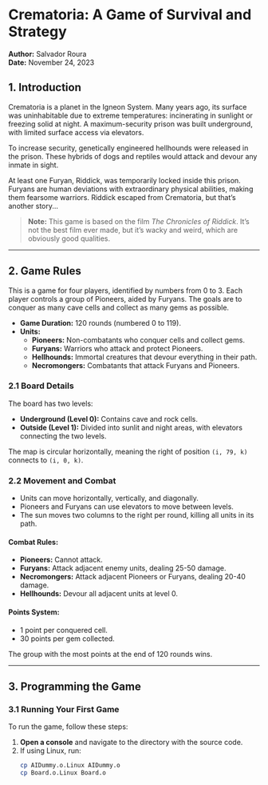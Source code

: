 # Crematoria: A Game of Survival and Strategy

**Author:** Salvador Roura  
**Date:** November 24, 2023

## 1. Introduction

Crematoria is a planet in the Igneon System. Many years ago, its surface was uninhabitable due to extreme temperatures: incinerating in sunlight or freezing solid at night. A maximum-security prison was built underground, with limited surface access via elevators.

To increase security, genetically engineered hellhounds were released in the prison. These hybrids of dogs and reptiles would attack and devour any inmate in sight.

At least one Furyan, Riddick, was temporarily locked inside this prison. Furyans are human deviations with extraordinary physical abilities, making them fearsome warriors. Riddick escaped from Crematoria, but that’s another story...

> **Note:** This game is based on the film *The Chronicles of Riddick*. It’s not the best film ever made, but it’s wacky and weird, which are obviously good qualities.

---

## 2. Game Rules

This is a game for four players, identified by numbers from 0 to 3. Each player controls a group of Pioneers, aided by Furyans. The goals are to conquer as many cave cells and collect as many gems as possible.

- **Game Duration:** 120 rounds (numbered 0 to 119).
- **Units:**
  - **Pioneers:** Non-combatants who conquer cells and collect gems.
  - **Furyans:** Warriors who attack and protect Pioneers.
  - **Hellhounds:** Immortal creatures that devour everything in their path.
  - **Necromongers:** Combatants that attack Furyans and Pioneers.

### 2.1 Board Details

The board has two levels:
- **Underground (Level 0):** Contains cave and rock cells.
- **Outside (Level 1):** Divided into sunlit and night areas, with elevators connecting the two levels.

The map is circular horizontally, meaning the right of position `(i, 79, k)` connects to `(i, 0, k)`.

### 2.2 Movement and Combat

- Units can move horizontally, vertically, and diagonally.
- Pioneers and Furyans can use elevators to move between levels.
- The sun moves two columns to the right per round, killing all units in its path.

#### Combat Rules:
- **Pioneers:** Cannot attack.
- **Furyans:** Attack adjacent enemy units, dealing 25-50 damage.
- **Necromongers:** Attack adjacent Pioneers or Furyans, dealing 20-40 damage.
- **Hellhounds:** Devour all adjacent units at level 0.

#### Points System:
- 1 point per conquered cell.
- 30 points per gem collected.

The group with the most points at the end of 120 rounds wins.

---

## 3. Programming the Game

### 3.1 Running Your First Game

To run the game, follow these steps:

1. **Open a console** and navigate to the directory with the source code.
2. If using Linux, run:
   ```bash
   cp AIDummy.o.Linux AIDummy.o
   cp Board.o.Linux Board.o

